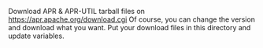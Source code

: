 
Download APR & APR-UTIL  tarball files on https://apr.apache.org/download.cgi
Of course, you can change the version and download what you want.
Put your download files in this directory and update variables.
